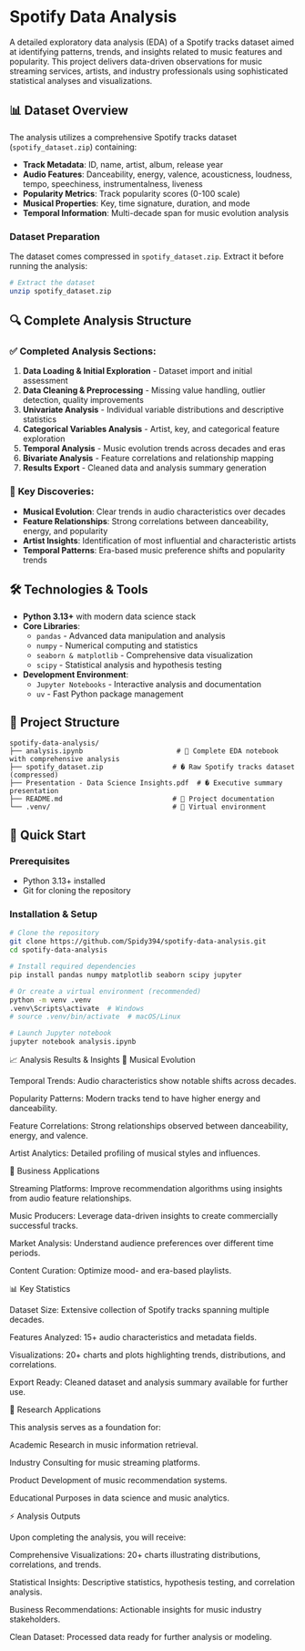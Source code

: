 #  Spotify Data Analysis


A detailed exploratory data analysis (EDA) of a Spotify tracks dataset aimed at identifying patterns, trends, and insights related to music features and popularity. This project delivers data-driven observations for music streaming services, artists, and industry professionals using sophisticated statistical analyses and visualizations.

## 📊 Dataset Overview

The analysis utilizes a comprehensive Spotify tracks dataset (`spotify_dataset.zip`) containing:

- **Track Metadata**: ID, name, artist, album, release year
- **Audio Features**: Danceability, energy, valence, acousticness, loudness, tempo, speechiness, instrumentalness, liveness
- **Popularity Metrics**: Track popularity scores (0-100 scale)
- **Musical Properties**: Key, time signature, duration, and mode
- **Temporal Information**: Multi-decade span for music evolution analysis

### Dataset Preparation

The dataset comes compressed in `spotify_dataset.zip`. Extract it before running the analysis:

```bash
# Extract the dataset
unzip spotify_dataset.zip
```

## 🔍 Complete Analysis Structure

### ✅ **Completed Analysis Sections:**

1. **Data Loading & Initial Exploration** - Dataset import and initial assessment
2. **Data Cleaning & Preprocessing** - Missing value handling, outlier detection, quality improvements
3. **Univariate Analysis** - Individual variable distributions and descriptive statistics
4. **Categorical Variables Analysis** - Artist, key, and categorical feature exploration
5. **Temporal Analysis** - Music evolution trends across decades and eras
6. **Bivariate Analysis** - Feature correlations and relationship mapping
7. **Results Export** - Cleaned data and analysis summary generation

### 🎯 **Key Discoveries:**

- **Musical Evolution**: Clear trends in audio characteristics over decades
- **Feature Relationships**: Strong correlations between danceability, energy, and popularity
- **Artist Insights**: Identification of most influential and characteristic artists
- **Temporal Patterns**: Era-based music preference shifts and popularity trends

## 🛠️ Technologies & Tools

- **Python 3.13+** with modern data science stack
- **Core Libraries**:
  - `pandas` - Advanced data manipulation and analysis
  - `numpy` - Numerical computing and statistics
  - `seaborn & matplotlib` - Comprehensive data visualization
  - `scipy` - Statistical analysis and hypothesis testing
- **Development Environment**:
  - `Jupyter Notebooks` - Interactive analysis and documentation
  - `uv` - Fast Python package management

## 📁 Project Structure

```
spotify-data-analysis/
├── analysis.ipynb                       # 🔬 Complete EDA notebook with comprehensive analysis
├── spotify_dataset.zip                 # � Raw Spotify tracks dataset (compressed)
├── Presentation - Data Science Insights.pdf  # � Executive summary presentation
├── README.md                           # 📖 Project documentation
└── .venv/                              # 🐍 Virtual environment
```

## 🚀 Quick Start

### Prerequisites

- Python 3.13+ installed
- Git for cloning the repository

### Installation & Setup

```bash
# Clone the repository
git clone https://github.com/Spidy394/spotify-data-analysis.git
cd spotify-data-analysis

# Install required dependencies
pip install pandas numpy matplotlib seaborn scipy jupyter

# Or create a virtual environment (recommended)
python -m venv .venv
.venv\Scripts\activate  # Windows
# source .venv/bin/activate  # macOS/Linux

# Launch Jupyter notebook
jupyter notebook analysis.ipynb
```

📈 Analysis Results & Insights
🎵 Musical Evolution

Temporal Trends: Audio characteristics show notable shifts across decades.

Popularity Patterns: Modern tracks tend to have higher energy and danceability.

Feature Correlations: Strong relationships observed between danceability, energy, and valence.

Artist Analytics: Detailed profiling of musical styles and influences.

💼 Business Applications

Streaming Platforms: Improve recommendation algorithms using insights from audio feature relationships.

Music Producers: Leverage data-driven insights to create commercially successful tracks.

Market Analysis: Understand audience preferences over different time periods.

Content Curation: Optimize mood- and era-based playlists.

📊 Key Statistics

Dataset Size: Extensive collection of Spotify tracks spanning multiple decades.

Features Analyzed: 15+ audio characteristics and metadata fields.

Visualizations: 20+ charts and plots highlighting trends, distributions, and correlations.

Export Ready: Cleaned dataset and analysis summary available for further use.

🔬 Research Applications

This analysis serves as a foundation for:

Academic Research in music information retrieval.

Industry Consulting for music streaming platforms.

Product Development of music recommendation systems.

Educational Purposes in data science and music analytics.

⚡ Analysis Outputs

Upon completing the analysis, you will receive:

Comprehensive Visualizations: 20+ charts illustrating distributions, correlations, and trends.

Statistical Insights: Descriptive statistics, hypothesis testing, and correlation analysis.

Business Recommendations: Actionable insights for music industry stakeholders.

Clean Dataset: Processed data ready for further analysis or modeling.
